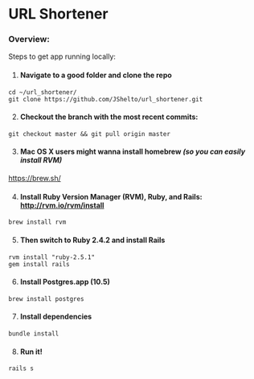 # URL Shortener

### Overview:

Steps to get app running locally:  

1. #### Navigate to a good folder and clone the repo
`cd ~/url_shortener/`  
`git clone https://github.com/JShelto/url_shortener.git`  

2. #### Checkout the branch with the most recent commits:  
`git checkout master && git pull origin master`

3. #### Mac OS X users might wanna install homebrew _(so you can easily install RVM)_
<https://brew.sh/>

4. #### Install Ruby Version Manager (RVM), Ruby, and Rails: http://rvm.io/rvm/install
`brew install rvm`

5. #### Then switch to Ruby 2.4.2 and install Rails  
`rvm install "ruby-2.5.1"`  
`gem install rails`

6. #### Install Postgres.app (10.5)
`brew install postgres`

7. #### Install dependencies  
`bundle install`

8. #### Run it!  
`rails s`  
